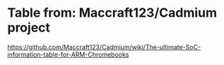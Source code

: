 # Table from: Maccraft123/Cadmium project
https://github.com/Maccraft123/Cadmium/wiki/The-ultimate-SoC-information-table-for-ARM-Chromebooks

